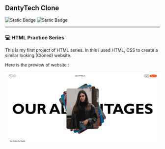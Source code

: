 ## DantyTech Clone

![Static Badge](https://img.shields.io/badge/HTML-orange?style=for-the-badge&logo=HTML5&labelColor=grey) ![Static Badge](https://img.shields.io/badge/CSS-blue?style=for-the-badge&logo=CSS3&labelColor=grey)

---

### 💻 HTML Practice Series

This is my first project of HTML series. In this i used HTML, CSS to create a similar looking (Cloned) website.

Here is the preview of website :

![1706799068648](image/README/1706799068648.png)
